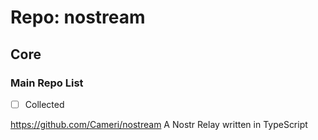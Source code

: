 # Repo: nostream

## Core

### Main Repo List

- [ ] Collected

https://github.com/Cameri/nostream
A Nostr Relay written in TypeScript 
